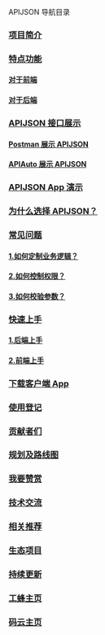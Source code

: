 APIJSON 导航目录
### [项目简介](/README.md#--apijson)

### [特点功能](/README.md#%E7%89%B9%E7%82%B9%E5%8A%9F%E8%83%BD)
#### [对于前端](/README.md#%E7%89%B9%E7%82%B9%E5%8A%9F%E8%83%BD)
#### [对于后端](https://github.com/Tencent/APIJSON#%E5%AF%B9%E4%BA%8E%E5%90%8E%E7%AB%AF)

### [APIJSON 接口展示](https://github.com/Tencent/APIJSON#apijson-%E6%8E%A5%E5%8F%A3%E5%B1%95%E7%A4%BA)
#### [Postman 展示 APIJSON](https://github.com/Tencent/APIJSON#postman-%E5%B1%95%E7%A4%BA-apijson)
#### [APIAuto 展示 APIJSON](https://github.com/Tencent/APIJSON#apiauto-%E5%B1%95%E7%A4%BA-apijson)

### [APIJSON App 演示](https://github.com/Tencent/APIJSON#apijson-app-%E6%BC%94%E7%A4%BA)

### [为什么选择 APIJSON？](/README.md#%E7%89%B9%E7%82%B9%E5%8A%9F%E8%83%BD)

### [常见问题](https://github.com/Tencent/APIJSON#%E4%B8%BA%E4%BB%80%E4%B9%88%E9%80%89%E6%8B%A9-apijson)
#### [1.如何定制业务逻辑？](https://github.com/Tencent/APIJSON#1%E5%A6%82%E4%BD%95%E5%AE%9A%E5%88%B6%E4%B8%9A%E5%8A%A1%E9%80%BB%E8%BE%91)
#### [2.如何控制权限？](https://github.com/Tencent/APIJSON#2%E5%A6%82%E4%BD%95%E6%8E%A7%E5%88%B6%E6%9D%83%E9%99%90)
#### [3.如何校验参数？](https://github.com/Tencent/APIJSON#3%E5%A6%82%E4%BD%95%E6%A0%A1%E9%AA%8C%E5%8F%82%E6%95%B0)


### [快速上手](https://github.com/Tencent/APIJSON#%E5%BF%AB%E9%80%9F%E4%B8%8A%E6%89%8B)
#### [1.后端上手](https://github.com/Tencent/APIJSON#1%E5%90%8E%E7%AB%AF%E4%B8%8A%E6%89%8B)
#### [2.前端上手](https://github.com/Tencent/APIJSON#2%E5%89%8D%E7%AB%AF%E4%B8%8A%E6%89%8B)

### [下载客户端 App](https://github.com/Tencent/APIJSON#%E4%B8%8B%E8%BD%BD%E5%AE%A2%E6%88%B7%E7%AB%AF-app)

### [使用登记](https://github.com/Tencent/APIJSON#%E4%BD%BF%E7%94%A8%E7%99%BB%E8%AE%B0)

### [贡献者们](https://github.com/Tencent/APIJSON#%E8%B4%A1%E7%8C%AE%E8%80%85%E4%BB%AC)

### [规划及路线图](https://github.com/Tencent/APIJSON#%E8%A7%84%E5%88%92%E5%8F%8A%E8%B7%AF%E7%BA%BF%E5%9B%BE)

### [我要赞赏](https://github.com/Tencent/APIJSON#%E6%88%91%E8%A6%81%E8%B5%9E%E8%B5%8F)


### [技术交流](https://github.com/Tencent/APIJSON#%E6%8A%80%E6%9C%AF%E4%BA%A4%E6%B5%81)

### [相关推荐](https://github.com/Tencent/APIJSON#%E7%9B%B8%E5%85%B3%E6%8E%A8%E8%8D%90)

### [生态项目](https://github.com/Tencent/APIJSON#%E7%94%9F%E6%80%81%E9%A1%B9%E7%9B%AED)

### [持续更新](https://github.com/Tencent/APIJSON#%E6%8C%81%E7%BB%AD%E6%9B%B4%E6%96%B0)

### [工蜂主页](https://github.com/Tencent/APIJSON#%E5%B7%A5%E8%9C%82%E4%B8%BB%E9%A1%B5)

### [码云主页](https://github.com/Tencent/APIJSON#%E7%A0%81%E4%BA%91%E4%B8%BB%E9%A1%B5)

